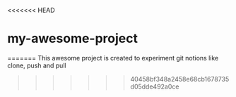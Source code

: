 <<<<<<< HEAD
# my-awesome-project
=======
This awesome project is created to experiment git notions like clone, push and pull
>>>>>>> 40458bf348a2458e68cb1678735d05dde492a0ce
